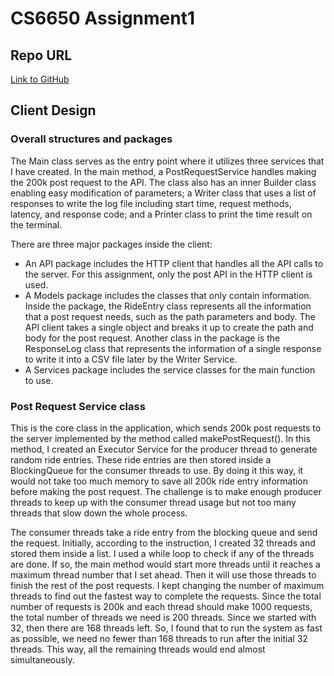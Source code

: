 # CS6650 Assignment1

## Repo URL
[Link to GitHub](https://github.com/zhan-xl/CS6650-assignment1.git)

## Client Design
### Overall structures and packages
The Main class serves as the entry point where it utilizes three services that I have created. In the main method, a PostRequestService handles making the 200k post request to the API. The class also has an inner Builder class enabling easy modification of parameters; a Writer class that uses a list of responses to write the log file including start time, request methods, latency, and response code; and a Printer class to print the time result on the terminal.

There are three major packages inside the client:

* An API package includes the HTTP client that handles all the API calls to the server. For this assignment, only the post API in the HTTP client is used.
* A Models package includes the classes that only contain information. Inside the package, the RideEntry class represents all the information that a post request needs, such as the path parameters and body. The API client takes a single object and breaks it up to create the path and body for the post request. Another class in the package is the ResponseLog class that represents the information of a single response to write it into a CSV file later by the Writer Service.
* A Services package includes the service classes for the main function to use.

### Post Request Service class
This is the core class in the application, which sends 200k post requests to the server implemented by the method called makePostRequest(). In this method, I created an Executor Service for the producer thread to generate random ride entries. These ride entries are then stored inside a BlockingQueue for the consumer threads to use. By doing it this way, it would not take too much memory to save all 200k ride entry information before making the post request. The challenge is to make enough producer threads to keep up with the consumer thread usage but not too many threads that slow down the whole process.

The consumer threads take a ride entry from the blocking queue and send the request. Initially, according to the instruction, I created 32 threads and stored them inside a list. I used a while loop to check if any of the threads are done. If so, the main method would start more threads until it reaches a maximum thread number that I set ahead. Then it will use those threads to finish the rest of the post requests. I kept changing the number of maximum threads to find out the fastest way to complete the requests. Since the total number of requests is 200k and each thread should make 1000 requests, the total number of threads we need is 200 threads. Since we started with 32, then there are 168 threads left. So, I found that to run the system as fast as possible, we need no fewer than 168 threads to run after the initial 32 threads. This way, all the remaining threads would end almost simultaneously.

